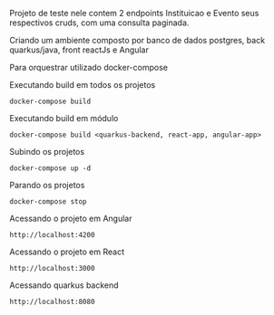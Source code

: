 Projeto de teste nele contem 2 endpoints Instituicao e Evento seus respectivos cruds, com uma consulta paginada.

Criando um ambiente composto por banco de dados postgres, back quarkus/java, front reactJs e Angular

Para orquestrar utilizado docker-compose

Executando build em todos os projetos
```shell script
docker-compose build
```
Executando build em módulo
```shell script
docker-compose build <quarkus-backend, react-app, angular-app>
```
Subindo os projetos
```shell script
docker-compose up -d 
```
Parando os projetos
```shell script
docker-compose stop
```


Acessando o projeto em Angular
```
http://localhost:4200
```
Acessando o projeto em React
```
http://localhost:3000
```
Acessando quarkus backend
```
http://localhost:8080
```